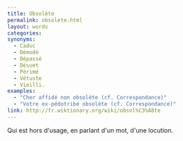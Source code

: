 ```yaml
---
title: Obsolète
permalink: obsolete.html
layout: words
categories:
synonyms:
  - Caduc
  - Démodé
  - Dépassé
  - Désuet
  - Périmé
  - Vétuste
  - Vieilli.
examples:
  - "Cher affidé non obsolète (cf. Correspondance)"
  - "Votre ex-pédotribe obsolète (cf. Correspondance)"
link: http://fr.wiktionary.org/wiki/obsol%C3%A8te
---
```


Qui est hors d'usage, en parlant d'un mot, d'une locution.
